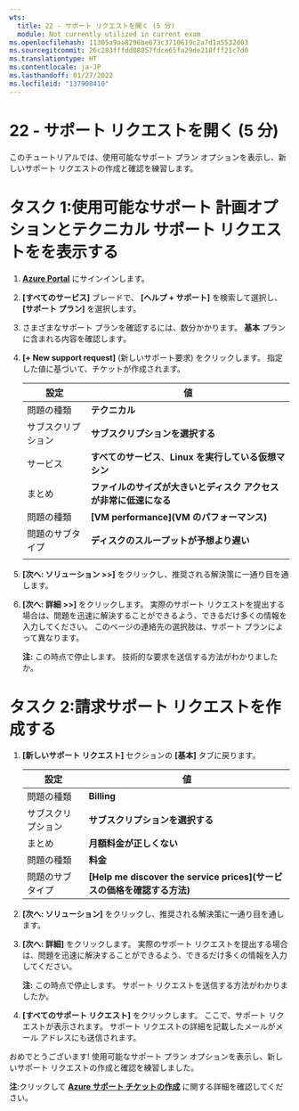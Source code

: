 ```yaml
---
wts:
  title: 22 - サポート リクエストを開く (5 分)
  module: Not currently utilized in current exam
ms.openlocfilehash: 11305a9aa8296be673c3710619c2a7d1a5532d03
ms.sourcegitcommit: 26c283fffdd08057fdce65fa29de218fff21c7d0
ms.translationtype: HT
ms.contentlocale: ja-JP
ms.lasthandoff: 01/27/2022
ms.locfileid: "137908410"
---
```

# <a name="22---open-a-support-request-5-min"></a>22 - サポート リクエストを開く (5 分)

このチュートリアルでは、使用可能なサポート プラン オプションを表示し、新しいサポート リクエストの作成と確認を練習します。

# <a name="task-1-view-available-support-plan-options-and-a-technical-support-request"></a>タスク 1:使用可能なサポート 計画オプションとテクニカル サポート リクエストをを表示する

1. [**Azure Portal**](https://portal.azure.com) にサインインします。

2. **[すべてのサービス]** ブレードで、 **[ヘルプ + サポート]** を検索して選択し、 **[サポート プラン]** を選択します。

3. さまざまなサポート プランを確認するには、数分かかります。 **基本** プランに含まれる内容を確認します。 

4. **[+ New support request]** (新しいサポート要求) をクリックします。 指定した値に基づいて、チケットが作成されます。 

    | 設定 | 値|
    |----|--------|
    | 問題の種類| **テクニカル** |
    | サブスクリプション | **サブスクリプションを選択する** |
    | サービス | **すべてのサービス**、**Linux を実行している仮想マシン** |
    | まとめ | **ファイルのサイズが大きいとディスク アクセスが非常に低速になる** |
    | 問題の種類 | **[VM performance]\(VM のパフォーマンス\)** |
    | 問題のサブタイプ | **ディスクのスループットが予想より遅い** |    
    | | |

5. **[次へ: ソリューション >>]** をクリックし、推奨される解決策に一通り目を通します。

6. **[次へ: 詳細 >>]** をクリックします。 実際のサポート リクエストを提出する場合は、問題を迅速に解決することができるよう、できるだけ多くの情報を入力してください。 このページの連絡先の選択肢は、サポート プランによって異なります。 

    **注:**  この時点で停止します。 技術的な要求を送信する方法がわかりましたか。

# <a name="task-2-create-a-billing-support-request"></a>タスク 2:請求サポート リクエストを作成する

1. **[新しいサポート リクエスト]** セクションの **[基本]** タブに戻ります。 

    | 設定 | 値|
    |----|--------|
    | 問題の種類| **Billing** |
    | サブスクリプション | **サブスクリプションを選択する** |
    | まとめ | **月額料金が正しくない** |
    | 問題の種類 | **料金** |
    | 問題のサブタイプ | **[Help me discover the service prices]\(サービスの価格を確認する方法\)** |    

2. **[次へ: ソリューション]** をクリックし、推奨される解決策に一通り目を通します。

3. **[次へ: 詳細]** をクリックします。  実際のサポート リクエストを提出する場合は、問題を迅速に解決することができるよう、できるだけ多くの情報を入力してください。 

    **注:**  この時点で停止します。 サポート リクエストを送信する方法がわかりましたか。

4. **[すべてのサポート リクエスト]** をクリックします。 ここで、サポート リクエストが表示されます。 サポート リクエストの詳細を記載したメールがメール アドレスにも送信されます。

おめでとうございます! 使用可能なサポート プラン オプションを表示し、新しいサポート リクエストの作成と確認を練習しました。

**注**:クリックして [**Azure サポート チケットの作成**](https://azure.microsoft.com/en-us/support/create-ticket) に関する詳細を確認してください。
